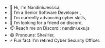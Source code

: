 - 👋 Hi, I’m Nandini/Jessica,
- 👀 I’m a Senior Software Developer ,
- 🌱 I’m currently advancing cyber skills,
- 💞️ I’m looking for a friend on discord,
- 📫 Reach me on Discord : nandini.exe.js
- 😄 Pronouns: She/Her,
- ⚡ Fun fact: I'm retired Cyber Security Officer.

<!---
NandiniOutlook/NandiniOutlook is a ✨ special ✨ repository because its `README.md` (this file) appears on your GitHub profile.
You can click the Preview link to take a look at your changes.
--->
